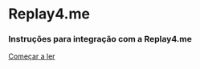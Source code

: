 
# Replay4.me

### Instruções para integração com a Replay4.me

[Começar a ler](https://github.com/replay4me/embed/wiki)